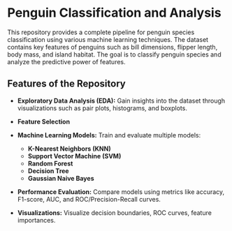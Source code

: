 # Penguin Classification and Analysis

This repository provides a complete pipeline for penguin species classification using various machine learning techniques. The dataset contains key features of penguins such as bill dimensions, flipper length, body mass, and island habitat. The goal is to classify penguin species and analyze the predictive power of features.

## Features of the Repository
- **Exploratory Data Analysis (EDA):** 
  Gain insights into the dataset through visualizations such as pair plots, histograms, and boxplots.
  
- **Feature Selection**

- **Machine Learning Models:**
  Train and evaluate multiple models:
  - **K-Nearest Neighbors (KNN)**
  - **Support Vector Machine (SVM)**
  - **Random Forest**
  - **Decision Tree**
  - **Gaussian Naive Bayes**

- **Performance Evaluation:**
  Compare models using metrics like accuracy, F1-score, AUC, and ROC/Precision-Recall curves.

- **Visualizations:**
  Visualize decision boundaries, ROC curves, feature importances.
